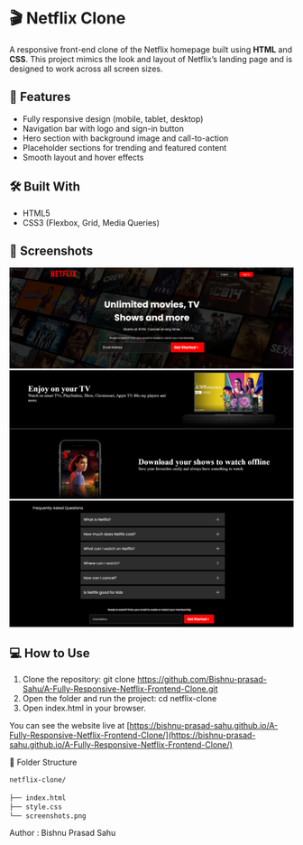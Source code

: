 # 🎬 Netflix Clone

A responsive front-end clone of the Netflix homepage built using **HTML** and **CSS**. This project mimics the look and layout of Netflix’s landing page and is designed to work across all screen sizes.

## 🚀 Features

- Fully responsive design (mobile, tablet, desktop)
- Navigation bar with logo and sign-in button
- Hero section with background image and call-to-action
- Placeholder sections for trending and featured content
- Smooth layout and hover effects

## 🛠️ Built With

- HTML5  
- CSS3 (Flexbox, Grid, Media Queries)

## 📸 Screenshots

![alt text](image.png)
![alt text](image-1.png)
![alt text](image-2.png)

## 💻 How to Use

1. Clone the repository:
   git clone https://github.com/Bishnu-prasad-Sahu/A-Fully-Responsive-Netflix-Frontend-Clone.git
2. Open the folder and run the project:
    cd netflix-clone
3. Open index.html in your browser.

You can see the website live at [https://bishnu-prasad-sahu.github.io/A-Fully-Responsive-Netflix-Frontend-Clone/](https://bishnu-prasad-sahu.github.io/A-Fully-Responsive-Netflix-Frontend-Clone/)

📂 Folder Structure

    netflix-clone/
    
    ├── index.html
    ├── style.css
    └── screenshots.png

Author : Bishnu Prasad Sahu